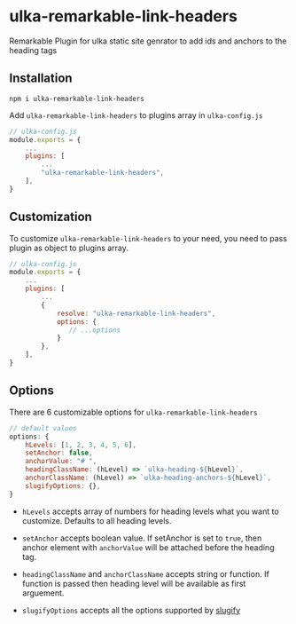 # ulka-remarkable-link-headers

Remarkable Plugin for ulka static site genrator to add ids and anchors to the heading tags

## Installation

```
npm i ulka-remarkable-link-headers
```

Add `ulka-remarkable-link-headers` to plugins array in `ulka-config.js`

```js
// ulka-config.js
module.exports = {
    ...
    plugins: [
        ...
        "ulka-remarkable-link-headers",
    ],
}
```

## Customization

To customize `ulka-remarkable-link-headers` to your need, you need to pass plugin as object to plugins array.

```js
// ulka-config.js
module.exports = {
    ...
    plugins: [
        ...
        {
            resolve: "ulka-remarkable-link-headers",
            options: {
               // ...options
            }
        },
    ],
}
```

## Options

There are 6 customizable options for `ulka-remarkable-link-headers`

```js
// default values
options: {
    hLevels: [1, 2, 3, 4, 5, 6],
    setAnchor: false,
    anchorValue: "# ",
    headingClassName: (hLevel) => `ulka-heading-${hLevel}`,
    anchorClassName: (hLevel) => `ulka-heading-anchors-${hLevel}`,
    slugifyOptions: {},
}
```

- `hLevels` accepts array of numbers for heading levels what you want to customize. Defaults to all heading levels.

- `setAnchor` accepts boolean value. If setAnchor is set to `true`, then anchor element with `anchorValue` will be attached before the heading tag.

- `headingClassName` and `anchorClassName` accepts string or function. If function is passed then heading level will be available as first arguement.

- `slugifyOptions` accepts all the options supported by [slugify](https://www.npmjs.com/package/slugify#options)
